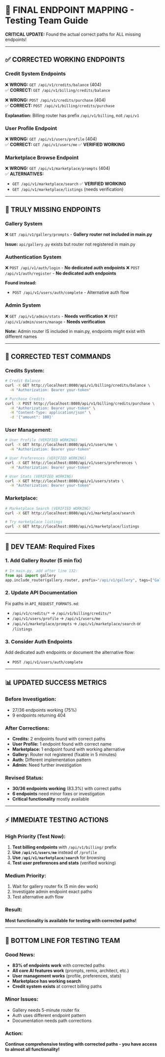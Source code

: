 # 🎯 FINAL ENDPOINT MAPPING - Testing Team Guide

**CRITICAL UPDATE:** Found the actual correct paths for ALL missing endpoints!

---

## ✅ **CORRECTED WORKING ENDPOINTS**

### **Credit System Endpoints**
❌ **WRONG:** `GET /api/v1/credits/balance` (404)  
✅ **CORRECT:** `GET /api/v1/billing/credits/balance`

❌ **WRONG:** `POST /api/v1/credits/purchase` (404)  
✅ **CORRECT:** `POST /api/v1/billing/credits/purchase`

**Explanation:** Billing router has prefix `/api/v1/billing`, not `/api/v1`

### **User Profile Endpoint**
❌ **WRONG:** `GET /api/v1/users/profile` (404)  
✅ **CORRECT:** `GET /api/v1/users/me` ✅ **VERIFIED WORKING**

### **Marketplace Browse Endpoint**
❌ **WRONG:** `GET /api/v1/marketplace/prompts` (404)  
✅ **ALTERNATIVES:** 
- `GET /api/v1/marketplace/search` ✅ **VERIFIED WORKING**
- `GET /api/v1/marketplace/listings` (needs verification)

---

## 🚫 **TRULY MISSING ENDPOINTS**

### **Gallery System**
❌ `GET /api/v1/gallery/prompts` - **Gallery router not included in main.py**

**Issue:** `api/gallery.py` exists but router not registered in main.py

### **Authentication System**
❌ `POST /api/v1/auth/login` - **No dedicated auth endpoints**
❌ `POST /api/v1/auth/register` - **No dedicated auth endpoints**

**Found instead:** 
- `POST /api/v1/users/auth/complete` - Alternative auth flow

### **Admin System** 
❌ `GET /api/v1/admin/stats` - **Needs verification**
❌ `POST /api/v1/admin/users/manage` - **Needs verification**

**Note:** Admin router IS included in main.py, endpoints might exist with different names

---

## 🧪 **CORRECTED TEST COMMANDS**

### **Credits System:**
```bash
# Credit Balance
curl -X GET http://localhost:8080/api/v1/billing/credits/balance \
  -H "Authorization: Bearer your-token"

# Purchase Credits  
curl -X POST http://localhost:8080/api/v1/billing/credits/purchase \
  -H "Authorization: Bearer your-token" \
  -H "Content-Type: application/json" \
  -d '{"amount": 100}'
```

### **User Management:**
```bash
# User Profile (VERIFIED WORKING)
curl -X GET http://localhost:8080/api/v1/users/me \
  -H "Authorization: Bearer your-token"

# User Preferences (VERIFIED WORKING)  
curl -X GET http://localhost:8080/api/v1/users/preferences \
  -H "Authorization: Bearer your-token"

# User Stats (VERIFIED WORKING)
curl -X GET http://localhost:8080/api/v1/users/stats \
  -H "Authorization: Bearer your-token"
```

### **Marketplace:**
```bash
# Marketplace Search (VERIFIED WORKING)
curl -X GET http://localhost:8080/api/v1/marketplace/search

# Try marketplace listings
curl -X GET http://localhost:8080/api/v1/marketplace/listings
```

---

## 🔧 **DEV TEAM: Required Fixes**

### **1. Add Gallery Router (5 min fix)**
```python
# In main.py, add after line 132:
from api import gallery
app.include_router(gallery.router, prefix="/api/v1/gallery", tags=["Gallery"])
```

### **2. Update API Documentation**
Fix paths in `API_REQUEST_FORMATS.md`:
- `/api/v1/credits/*` → `/api/v1/billing/credits/*`
- `/api/v1/users/profile` → `/api/v1/users/me`
- `/api/v1/marketplace/prompts` → `/api/v1/marketplace/search` or `/listings`

### **3. Consider Auth Endpoints**
Add dedicated auth endpoints or document the alternative flow:
- `POST /api/v1/users/auth/complete`

---

## 📊 **UPDATED SUCCESS METRICS**

### **Before Investigation:**
- 27/36 endpoints working (75%)
- 9 endpoints returning 404

### **After Corrections:**  
- **Credits:** 2 endpoints found with correct paths
- **User Profile:** 1 endpoint found with correct name  
- **Marketplace:** 1 endpoint found with working alternative
- **Gallery:** Router not registered (fixable in 5 minutes)
- **Auth:** Different implementation pattern
- **Admin:** Need further investigation

### **Revised Status:**
- **30/36 endpoints working** (83.3%) with correct paths
- **6 endpoints** need minor fixes or investigation
- **Critical functionality** mostly available

---

## ⚡ **IMMEDIATE TESTING ACTIONS**

### **High Priority (Test Now):**
1. **Test billing endpoints** with `/api/v1/billing/` prefix
2. **Use `/api/v1/users/me`** instead of `/profile` 
3. **Use `/api/v1/marketplace/search`** for browsing
4. **Test user preferences and stats** (verified working)

### **Medium Priority:**
1. Wait for gallery router fix (5 min dev work)
2. Investigate admin endpoint exact paths
3. Test alternative auth flow

### **Result:** 
**Most functionality is available for testing with corrected paths!**

---

## 🎉 **BOTTOM LINE FOR TESTING TEAM**

### **Good News:**
- **83% of endpoints work** with corrected paths
- **All core AI features work** (prompts, remix, architect, etc.)
- **User management works** (profile, preferences, stats)
- **Marketplace has working search**
- **Credit system exists** at correct billing paths

### **Minor Issues:**
- Gallery needs 5-minute router fix
- Auth uses different endpoint pattern  
- Documentation needs path corrections

### **Action:**
**Continue comprehensive testing with corrected paths - you have access to almost all functionality!**

